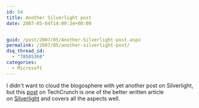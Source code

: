 ```yaml
---
id: 54
title: Another Silverlight post
date: 2007-05-04T14:09:34+00:00


guid: /post/2007/05/Another-Silverlight-post.aspx
permalink: /2007/05/another-silverlight-post/
dsq_thread_id:
  - "78505368"
categories:
  - Microsoft
---
```

<p>I didn't want to cloud the blogosphere with yet another post on Silverlight, but this <a href="http://www.techcrunch.com/2007/04/30/silverlight-the-web-just-got-richer/">post</a> on TechCrunch is one of the better written article on&nbsp;<a href="http://www.silverlight.net/">Silverlight</a>&nbsp;and covers all the aspects well.</p>